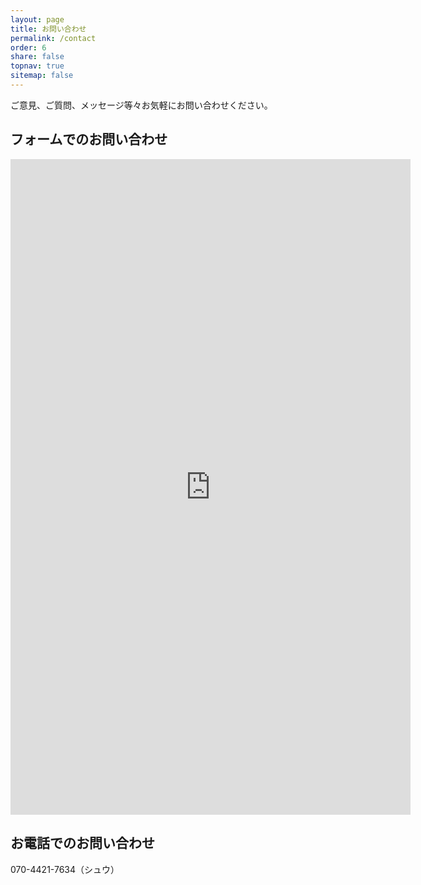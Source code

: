 ```yaml
---
layout: page
title: お問い合わせ
permalink: /contact
order: 6
share: false
topnav: true
sitemap: false
---
```


ご意見、ご質問、メッセージ等々お気軽にお問い合わせください。

## フォームでのお問い合わせ

<iframe src="https://docs.google.com/forms/d/e/1FAIpQLSfgie0fNDpoCsf0X0yCGd4sfXmDv5SMWKSyg0TQC4AF5zYZJA/viewform?embedded=true" width="640" height="1049" frameborder="0" marginheight="0" marginwidth="0">読み込んでいます...</iframe>

## お電話でのお問い合わせ

070-4421-7634（シュウ）